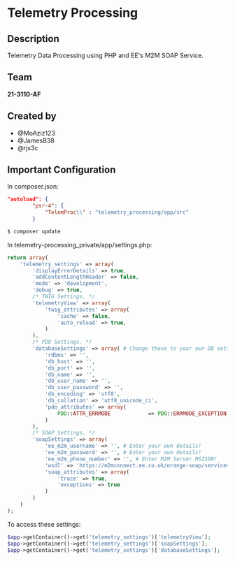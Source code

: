 # Telemetry Processing
## Description
Telemetry Data Processing using PHP and EE's M2M SOAP Service. 
## Team
**21-3110-AF**
## Created by
* @MoAziz123
* @JamesB38
* @rjs3c
## Important Configuration
In composer.json:
```json
"autoload": {
        "psr-4": {
            "TelemProc\\" : "telemetry_processing/app/src"
        }
```
```bash
$ composer update
```
In telemetry-processing_private/app/settings.php:
```php
return array(
    'telemetry_settings' => array(
        'displayErrorDetails' => true,
        'addContentLengthHeader' => false,
        'mode' => 'development',
        'debug' => true,
        /* TWIG Settings. */
        'telemetryView' => array(
            'twig_attributes' => array(
                'cache' => false,
                'auto_reload' => true,
            )
        ),
        /* PDO Settings. */
        'databaseSettings' => array( # Change these to your own DB settings!
            'rdbms' => '',
            'db_host' => '',
            'db_port' => '',
            'db_name' => '',
            'db_user_name' => '',
            'db_user_password' => '',
            'db_encoding' => 'utf8',
            'db_collation' => 'utf8_unicode_ci',
            'pdo_attributes' => array(
                PDO::ATTR_ERRMODE            => PDO::ERRMODE_EXCEPTION,
            )
        ),
        /* SOAP Settings. */
        'soapSettings' => array(
            'ee_m2m_username' => '', # Enter your own details!
            'ee_m2m_password' => '', # Enter your own details!
            'ee_m2m_phone_number' => '', # Enter M2M Server MSISDN!
            'wsdl' => 'https://m2mconnect.ee.co.uk/orange-soap/services/MessageServiceByCountry?wsdl',
            'soap_attributes' => array(
                'trace' => true,
                'exceptions' => true
            )
        )
    )
);
```
To access these settings:
```php
$app->getContainer()->get('telemetry_settings')['telemetryView'];
$app->getContainer()->get('telemetry_settings')['soapSettings'];
$app->getContainer()->get('telemetry_settings')['databaseSettings'];
```

